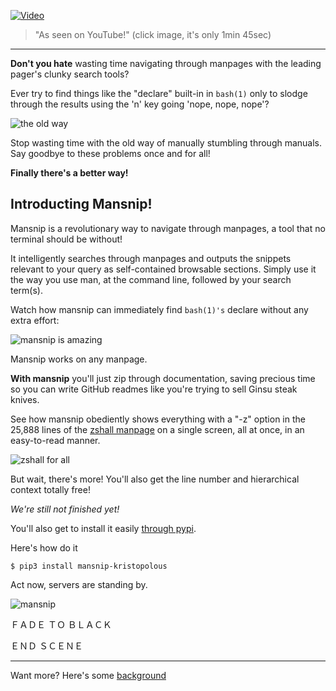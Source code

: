 <p align="center">
  
[![Video](https://9ol.es/vid.jpg)](http://www.youtube.com/watch?v=3GT1J-ejM3Q)

> "As seen on YouTube!" (click image, it's only 1min 45sec)
</p>

----

**Don't you hate** wasting time navigating through manpages with the leading pager's clunky search tools?

Ever try to find things like the "declare" built-in in `bash(1)` only to slodge through the results using the 'n' key going 'nope, nope, nope'? 

![the old way](https://9ol.es/animate.gif)

Stop wasting time with the old way of manually stumbling through manuals. Say goodbye to these problems once and for all!

**Finally there's a better way!**

## Introducting Mansnip! 

Mansnip is a revolutionary way to navigate through manpages, a tool that no terminal should be without!

It intelligently searches through manpages and outputs the snippets relevant to your query as self-contained browsable sections. 
Simply use it the way you use man, at the command line, followed by your search term(s).

Watch how mansnip can immediately find `bash(1)'s` declare without any extra effort:

![mansnip is amazing](https://9ol.es/msfade.png)

Mansnip works on any manpage.

**With mansnip** you'll just zip through documentation, saving precious time so you can write GitHub readmes like you're trying to sell Ginsu steak knives.

See how mansnip obediently shows everything with a "-z" option in the 25,888 lines of the [zshall manpage](http://gsp.com/cgi-bin/man.cgi?section=1&topic=zshall) on a single screen, all at once, in an easy-to-read manner.

![zshall for all](https://9ol.es/mansnip.png)

But wait, there's more! You'll also get the line number and hierarchical context totally free!

*We're still not finished yet!*

You'll also get to install it easily [through pypi](https://pypi.org/project/mansnip-kristopolous/). 

Here's how do it 

`$ pip3 install mansnip-kristopolous` 

Act now, servers are standing by.

![mansnip](https://9ol.es/man1.jpg)

ＦＡＤＥ ＴＯ  ＢＬＡＣＫ

ＥＮＤ ＳＣＥＮＥ

---

Want more? Here's some [background](background.md) 

